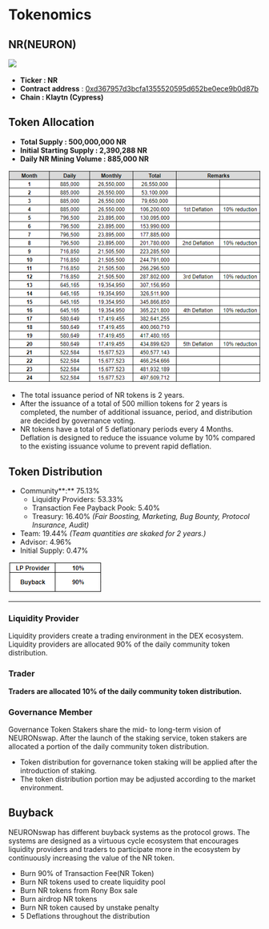 # Tokenomics

## NR(NEURON)

![](../.gitbook/assets/KakaoTalk\_20211125\_112630909.png)

* **Ticker : NR**
* **Contract address** : ​[0xd367957d3bcfa1355520595d652be0ece9b0d87b](https://scope.klaytn.com/account/0xd367957d3bcfa1355520595d652be0ece9b0d87b)
* **Chain : Klaytn (Cypress)**

## Token Allocation

* **Total Supply : 500,000,000 NR**
* **Initial Starting Supply : 2,390,288 NR**
* **Daily NR Mining Volume : 885,000 NR**

![](<../.gitbook/assets/image (34).png>)

* The total issuance period of NR tokens is 2 years.
* After the issuance of a total of 500 million tokens for 2 years is completed, the number of additional issuance, period, and distribution are decided by governance voting.
* NR tokens have a total of 5 deflationary periods every 4 Months. Deflation is designed to reduce the issuance volume by 10% compared to the existing issuance volume to prevent rapid deflation.

## Token Distribution

* Community**:** 75.13%
  * Liquidity Providers: 53.33%
  * Transaction Fee Payback Pook: 5.40%
  * Treasury: 16.40% _(Fair Boosting, Marketing, Bug Bounty, Protocol Insurance, Audit)_
* Team: 19.44% _(Team quantities are skaked for 2 years.)_
* Advisor: 4.96%
* Initial Supply: 0.47%

![](<../.gitbook/assets/image (24).png>)

***

### **Liquidity Provider**

Liquidity providers create a trading environment in the DEX ecosystem. Liquidity providers are allocated 90% of the daily community token distribution.

### **Trader**

**Traders are allocated 10% of the daily community token distribution.**

### Governance Member

Governance Token Stakers share the mid- to long-term vision of NEURONswap. After the launch of the staking service, token stakers are allocated a portion of the daily community token distribution.

* Token distribution for governance token staking will be applied after the introduction of staking.
* The token distribution portion may be adjusted according to the market environment.

## **Buyback**

NEURONswap has different buyback systems as the protocol grows. The systems are designed as a virtuous cycle ecosystem that encourages liquidity providers and traders to participate more in the ecosystem by continuously increasing the value of the NR token.

* Burn 90% of Transaction Fee(NR Token)
* Burn NR tokens used to create liquidity pool
* Burn NR tokens from Rony Box sale
* Burn airdrop NR tokens
* Burn NR token caused by unstake penalty
* 5 Deflations throughout the distribution
